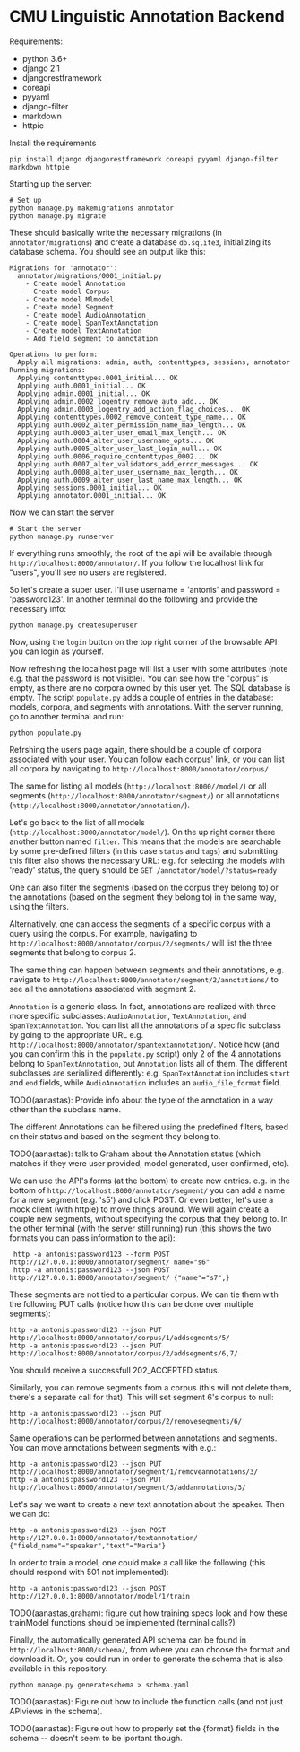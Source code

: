 # CMU Linguistic Annotation Backend

Requirements:
* python 3.6+
* django 2.1
* djangorestframework
* coreapi
* pyyaml
* django-filter
* markdown
* httpie

Install the requirements
~~~~
pip install django djangorestframework coreapi pyyaml django-filter markdown httpie
~~~~

Starting up the server:

~~~~
# Set up
python manage.py makemigrations annotator
python manage.py migrate
~~~~

These should basically write the necessary migrations (in `annotator/migrations`) and create a database `db.sqlite3`, initializing its database schema. You should see an output like this:
~~~~
Migrations for 'annotator':
  annotator/migrations/0001_initial.py
    - Create model Annotation
    - Create model Corpus
    - Create model Mlmodel
    - Create model Segment
    - Create model AudioAnnotation
    - Create model SpanTextAnnotation
    - Create model TextAnnotation
    - Add field segment to annotation

Operations to perform:
  Apply all migrations: admin, auth, contenttypes, sessions, annotator
Running migrations:
  Applying contenttypes.0001_initial... OK
  Applying auth.0001_initial... OK
  Applying admin.0001_initial... OK
  Applying admin.0002_logentry_remove_auto_add... OK
  Applying admin.0003_logentry_add_action_flag_choices... OK
  Applying contenttypes.0002_remove_content_type_name... OK
  Applying auth.0002_alter_permission_name_max_length... OK
  Applying auth.0003_alter_user_email_max_length... OK
  Applying auth.0004_alter_user_username_opts... OK
  Applying auth.0005_alter_user_last_login_null... OK
  Applying auth.0006_require_contenttypes_0002... OK
  Applying auth.0007_alter_validators_add_error_messages... OK
  Applying auth.0008_alter_user_username_max_length... OK
  Applying auth.0009_alter_user_last_name_max_length... OK
  Applying sessions.0001_initial... OK
  Applying annotator.0001_initial... OK
~~~~

Now we can start the server
~~~~
# Start the server
python manage.py runserver
~~~~

If everything runs smoothly, the root of the api will be available through `http://localhost:8000/annotator/`.
If you follow the localhost link for "users", you'll see no users are registered. 

So let's create a super user. I'll use username = 'antonis' and password = 'password123'.
In another terminal do the following and provide the necessary info:
~~~~
python manage.py createsuperuser
~~~~
Now, using the `login` button on the top right corner of the browsable API you can login as yourself.

Now refreshing the localhost page will list a user with some attributes (note e.g. that the password is not visible).
You can see how the "corpus" is empty, as there are no corpora owned by this user yet. The SQL database is empty.
The script `populate.py` adds a couple of entries in the database: models, corpora, and segments with annotations.
With the server running, go to another terminal and run:
~~~~
python populate.py 
~~~~

Refrshing the users page again, there should be a couple of corpora associated with your user.
You can follow each corpus' link, or you can list all corpora by navigating to `http://localhost:8000/annotator/corpus/`.

The same for listing all models (`http://localhost:8000//model/`) or all segments (`http://localhost:8000/annotator/segment/`) or all annotations (`http://localhost:8000/annotator/annotation/`).

Let's go back to the list of all models (`http://localhost:8000/annotator/model/`). On the up right corner there another button named `filter`.
This means that the models are searchable by some pre-defined filters (in this case `status` and `tags`) and submitting this filter also shows
the necessary URL: e.g. for selecting the models with 'ready' status, the query should be `GET /annotator/model/?status=ready`

One can also filter the segments (based on the corpus they belong to) or the annotations (based on the segment they belong to) in the same way, using the filters.

Alternatively, one can access the segments of a specific corpus with a query using the corpus. For example, navigating to `http://localhost:8000/annotator/corpus/2/segments/`
will list the three segments that belong to corpus 2.

The same thing can happen between segments and their annotations, e.g. navigate to `http://localhost:8000/annotator/segment/2/annotations/` to see all the annotations
associated with segment 2.

`Annotation` is a generic class. In fact, annotations are realized with three more specific subclasses: `AudioAnnotation`, `TextAnnotation`, and `SpanTextAnnotation`.
You can list all the annotations of a specific subclass by going to the appropriate URL e.g. `http://localhost:8000/annotator/spantextannotation/`.
Notice how (and you can confirm this in the `populate.py` script) only 2 of the 4 annotations belong to `SpanTextAnnotation`, but `Annotation` lists all of them.
The different subclasses are serialized differently: e.g. `SpanTextAnnotation` includes `start` and `end` fields, while `AudioAnnotation` includes an `audio_file_format` field.

TODO(aanastas): Provide info about the type of the annotation in a way other than the subclass name.

The different Annotations can be filtered using the predefined filters, based on their status and based on the segment they belong to.

TODO(aanastas): talk to Graham about the Annotation status (which matches if they were user provided, model generated, user confirmed, etc).

We can use the API's forms (at the bottom) to create new entries. e.g. in the bottom of `http://localhost:8000/annotator/segment/` you can add a name for a new segment (e.g. 's5') and click POST. Or even better, let's use a mock client (with httpie) to move things around. We will again create a couple new segments, without specifying the corpus that they belong to. In the other terminal (with the server still running) run (this shows the two formats you can pass information to the api):
```
 http -a antonis:password123 --form POST http://127.0.0.1:8000/annotator/segment/ name="s6"
 http -a antonis:password123 --json POST http://127.0.0.1:8000/annotator/segment/ {"name"="s7",}
 ```

These segments are not tied to a particular corpus. We can tie them with the following PUT calls (notice how this can be done over multiple segments):
```
http -a antonis:password123 --json PUT http://localhost:8000/annotator/corpus/1/addsegments/5/
http -a antonis:password123 --json PUT http://localhost:8000/annotator/corpus/2/addsegments/6,7/
```
You should receive a successfull 202_ACCEPTED status.

Similarly, you can remove segments from a corpus (this will not delete them, there's a separate call for that). This will set segment 6's corpus to null:
~~~~
http -a antonis:password123 --json PUT http://localhost:8000/annotator/corpus/2/removesegments/6/
~~~~

Same operations can be performed between annotations and segments. You can move annotations between segments with e.g.:
```
http -a antonis:password123 --json PUT http://localhost:8000/annotator/segment/1/removeannotations/3/
http -a antonis:password123 --json PUT http://localhost:8000/annotator/segment/3/addannotations/3/
```


Let's say we want to create a new text annotation about the speaker. Then we can do:
~~~~
http -a antonis:password123 --json POST http://127.0.0.1:8000/annotator/textannotation/ {"field_name"="speaker","text"="Maria"}
~~~~

In order to train a model, one could make a call like the following (this should respond with 501 not implemented):
~~~~
http -a antonis:password123 --json POST http://127.0.0.1:8000/annotator/model/1/train
~~~~
TODO(aanastas,graham): figure out how training specs look and how these trainModel functions should be implemented (terminal calls?)

Finally, the automatically generated API schema can be found in `http://localhost:8000/schema/`, from where you can choose the format and download it.
Or, you could run in order to generate the schema that is also available in this repository.
~~~~
python manage.py generateschema > schema.yaml
~~~~

TODO(aanastas): Figure out how to include the function calls (and not just APIviews in the schema).

TODO(aanastas): Figure out how to properly set the {format} fields in the schema -- doesn't seem to be iportant though.



